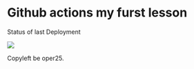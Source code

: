 # Github actions my furst lesson

Status of last Deployment

<img src="https://github.com/oper25/github-actions-test1/workflows/My-GitHubActions_Basics/badge.svg?branch=main"><br>

Copyleft be oper25.
